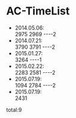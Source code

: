 # AC-TimeList
* 2014.05.06:  
2975 2969    ----2    
* 2014.07.21:  
3790 3791    ----2    
* 2015.01.27:  
3264    ----1     
* 2015.02.22:  
2283 2581    ----2 
* 2015.07.19:  
1094 2784    ----2
* 2015.07.19:  
2431

total:9
